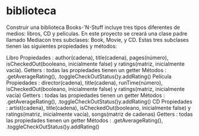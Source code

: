 # biblioteca
Construir una biblioteca
Books-'N-Stuff incluye tres tipos diferentes de medios: libros, CD y películas. En este proyecto se creará una clase padre llamado Mediacon tres subclases: Book, Movie, y CD. Estas tres subclases tienen las siguientes propiedades y métodos:

Libro
Propiedades : author(cadena), title(cadena), pages(número), isCheckedOut(booleano, inicialmente false) y ratings(matriz, inicialmente vacía).
Getters : todas las propiedades tienen un getter
Métodos : .getAverageRating(), .toggleCheckOutStatus()y.addRating()
Película
Propiedades : director(cadena), title(cadena), runTime(número), isCheckedOut(booleano, inicialmente false) y ratings(matriz, inicialmente vacía)
Getters : todas las propiedades tienen un getter
Métodos : .getAverageRating(), .toggleCheckOutStatus()y.addRating()
CD
Propiedades : artist(cadena), title(cadena), isCheckedOut(booleano, inicialmente false) y ratings(matriz, inicialmente vacía), songs(matriz de cadenas)
Getters : todas las propiedades tienen un getter
Métodos : .getAverageRating(), .toggleCheckOutStatus()y.addRating()

